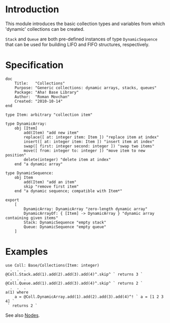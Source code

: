 # Introduction #

This module introduces the basic collection types and variables from which 'dynamic' collections can be created.

`Stack` and `Queue` are both pre-defined instances of type `DynamicSequence` that can be used for building LIFO and FIFO structures, respectively.
# Specification #
```
doc 
    Title:   "Collections"
    Purpose: "Generic collections: dynamic arrays, stacks, queues"
    Package: "Aha! Base Library"
    Author:  "Roman Movchan"
    Created: "2010-10-14"
end

type Item: arbitrary "collection item"

type DynamicArray: 
    obj [Item]
        add(Item) "add new item"
        replace([ at: integer item: Item ]) "replace item at index"
        insert([ at: integer item: Item ]) "insert item at index"
        swap([ first: integer second: integer ]) "swap two items"
        move([ from: integer to: integer ]) "move item to new position"
        delete(integer) "delete item at index"
    end "a dynamic array"

type DynamicSequence:
    obj Item
        add(Item) "add an item"
        skip "remove first item"
    end "a dynamic sequence; compatible with Item*"

export 
    [
        DynamicArray: DynamicArray "zero-length dynamic array"
        DynamicArrayOf: { [Item] -> DynamicArray } "dynamic array containing given items"
        Stack: DynamicSequence "empty stack"
        Queue: DynamicSequence "empty queue"
    ]
```

# Examples #
```
use Coll: Base/Collections(Item: integer)
  .  .  .
@Coll.Stack.add(1).add(2).add(3).add(4)^.skip^ ` returns 3 `
  .  .  .
@Coll.Queue.add(1).add(2).add(3).add(4)^.skip^ ` returns 2 `
  .  .  .
a(1) where
    a = @Coll.DynamicArray.add(1).add(2).add(3).add(4)^! ` a = [1 2 3 4] `
 ` returns 2 `
```
See also [Nodes](Nodes.md).